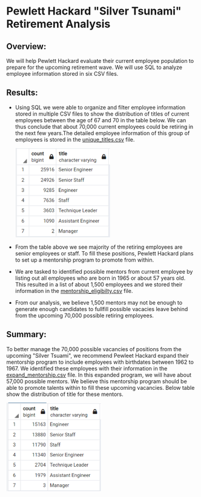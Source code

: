 # Pewlett Hackard "Silver Tsunami" Retirement Analysis

## Overview:
We will help Pewlett Hackard evaluate their current employee population to prepare for the upcoming retirement wave. We will use SQL to analyze employee information stored in six CSV files.

## Results:
* Using SQL we were able to organize and filter employee information stored in multiple CSV files to show the distribution of titles of current employees between the age of 67 and 70 in the table below. We can thus conclude that about 70,000 current employees could be retiring in the next few years.The detailed employee information of this group of employees is stored in the
[unique_titles.csv](Data/unique_titles.csv) file.

   <img src = "retiring_titles.PNG" width = "250px">

* From the table above we see majority of the retiring employees are senior employees or staff.  To fill these positions, Pewlett Hackard plans to set up a mentorship program to promote from within.

* We are tasked to identified possible mentors from current employee by listing out all employees who are born in 1965 or about 57 years old. This resulted in a list of about 1,500 employees and we stored their information in the [mentorship_eligibilty.csv](Data/unique_titles.csv) file.

* From our analysis, we believe 1,500 mentors may not be enough to generate enough candidates to fullfill possible vacacies leave behind from the upcoming 70,000 possible retiring employees.


## Summary:
To better manage the 70,000 possible vacancies of positions from the upcoming "Silver Tsuami", we recommend Pewleet Hackard expand their mentorship program to include employees with birthdates between 1962 to 1967. We identified these employees with their information in the [expand_mentorship.csv](Data/expand_mentorship.csv) file.  In this expanded program, we will have about 57,000 possible mentors. We believe this mentorship program should be able to promote talents within to fill these upcoming vacancies.  Below table show the distribution of title for these mentors.

<img src = "expand_mentorship.PNG" width="250px">
<br>



